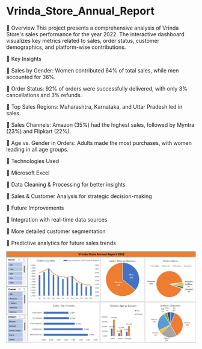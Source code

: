 # Vrinda_Store_Annual_Report

🚀 Overview
This project presents a comprehensive analysis of Vrinda Store's sales performance for the year 2022. The interactive dashboard visualizes key metrics related to sales, order status, customer demographics, and platform-wise contributions.

🚀 Key Insights

🔹 Sales by Gender: Women contributed 64% of total sales, while men accounted for 36%.

🔹 Order Status: 92% of orders were successfully delivered, with only 3% cancellations and 3% refunds.

🔹 Top Sales Regions: Maharashtra, Karnataka, and Uttar Pradesh led in sales.

🔹 Sales Channels: Amazon (35%) had the highest sales, followed by Myntra (23%) and Flipkart (22%).

🔹 Age vs. Gender in Orders: Adults made the most purchases, with women leading in all age groups.


🚀 Technologies Used

🔹 Microsoft Excel

🔹 Data Cleaning & Processing for better insights

🔹 Sales & Customer Analysis for strategic decision-making


🚀 Future Improvements

🔹 Integration with real-time data sources

🔹 More detailed customer segmentation

🔹 Predictive analytics for future sales trends


![Dashboard Preview](https://raw.githubusercontent.com/SURAJ-MAURYA7/Vrinda_Store_Annual_Report/main/Dashboard.png)

